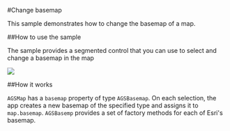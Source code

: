 #Change basemap

This sample demonstrates how to change the basemap of a map.

##How to use the sample

The sample provides a segmented control that you can use to select and change a basemap in the map

![](image1.png)

##How it works

`AGSMap` has a `basemap` property of type `AGSBasemap`. On each selection, the app creates a new basemap of the specified type and assigns it to `map.basemap`. `AGSBasemp` provides a set of factory methods for each of Esri's basemap.





